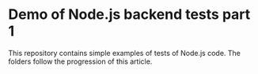 # Demo of Node.js backend tests part 1

This repository contains simple examples of tests of Node.js code. The
folders follow the progression of this article.
